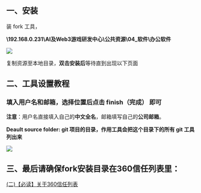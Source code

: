 ## 一、**安装**
装 fork 工具，

**\\192.168.0.231\AI及Web3游戏研发中心\公共资源\04_软件\办公软件**

![](https://cdn.nlark.com/yuque/0/2024/png/12926950/1712469767757-37296b36-ffaa-4920-99b1-fb298064f3fb.png)

复制资源至本地目录，**双击安装后**等待直到出现以下页面

## 二、工具设置教程
###  填入用户名和邮箱，选择位置后点击 finish（完成） 即可
**注意**：用户名直接填入自己的**中文全名**，邮箱填写自己的**公司邮箱**。

**Deault source folder: git 项目的目录，作用工具会把这个目录下的所有 git 工具列出来**

![](https://cdn.nlark.com/yuque/0/2024/png/12926950/1712469768276-b60554fe-5076-45d6-bb8e-70da9aaf055e.png)

## 三、最后请确保fork安装目录在360信任列表里：
[(二)【必读】关于360信任列表](https://snh48group.yuque.com/org-wiki-snh48group-ec9yge/sgi7rt/iqa721i0p3aog3wg#lR6ra)


